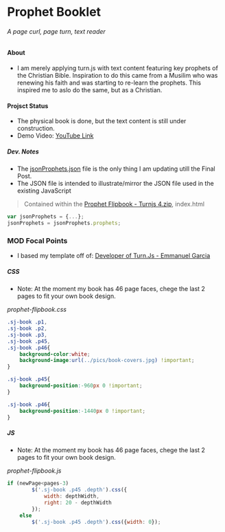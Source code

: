 # Prophet Booklet
###### A page curl, page turn, text reader

#### About
* I am merely applying turn.js with text content featuring key prophets of the Christian Bible. Inspiration to do this came from a Musilim who was renewing his faith and was starting to re-learn the prophets. This inspired me to aslo do the same, but as a Christian.

#### Projsct Status

* The physical book is done, but the text content is still under construction.
* Demo Video: [YouTube Link](https://www.youtube.com/watch?v=LkJA5SSsctA)

##### Dev. Notes

* The [jsonProphets.json](https://github.com/mezcel/Prophet-Booklet/blob/master/jsonProphets.json) file is the only thing I am updating utill the Final Post.
* The JSON file is intended to illustrate/mirror the JSON file used in the existing JavaScript

> Contained within the [Prophet Flipbook - Turnjs 4.zip](https://github.com/mezcel/Prophet-Booklet/blob/master/Prophet%20Flipbook%20-%20Turnjs%204.zip), index.html
```javascript
var jsonProphets = {...};
jsonProphets = jsonProphets.prophets;
```
### MOD Focal Points

* I based my template off of: [Developer of Turn.Js - Emmanuel Garcia ](https://github.com/blasten/turn.js/wiki/Reference)

##### CSS

* Note: At the moment my book has 46 page faces, chege the last 2 pages to fit your own book design.

<em>prophet-flipbook.css</em>

```css
.sj-book .p1,
.sj-book .p2,
.sj-book .p3,
.sj-book .p45,
.sj-book .p46{
	background-color:white;
	background-image:url(../pics/book-covers.jpg) !important;
}

.sj-book .p45{
	background-position:-960px 0 !important;
}

.sj-book .p46{
	background-position:-1440px 0 !important;
}
```

##### JS

* Note: At the moment my book has 46 page faces, chege the last 2 pages to fit your own book design.

<em> prophet-flipbook.js</em>

```javascript
if (newPage<pages-3)
		$('.sj-book .p45 .depth').css({
			width: depthWidth,
			right: 20 - depthWidth
		});
	else
		$('.sj-book .p45 .depth').css({width: 0});
```
